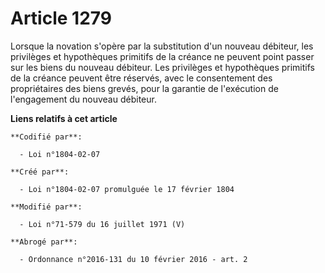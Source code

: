 # Article 1279

Lorsque la novation s'opère par la substitution d'un nouveau débiteur, les privilèges et hypothèques primitifs de la créance
ne peuvent point passer sur les biens du nouveau débiteur. Les privilèges et hypothèques primitifs de la créance peuvent être
réservés, avec le consentement des propriétaires des biens grevés, pour la garantie de l'exécution de l'engagement du nouveau
débiteur.

**Liens relatifs à cet article**

	**Codifié par**:

	  - Loi n°1804-02-07

	**Créé par**:

	  - Loi n°1804-02-07 promulguée le 17 février 1804

	**Modifié par**:

	  - Loi n°71-579 du 16 juillet 1971 (V)

	**Abrogé par**:

	  - Ordonnance n°2016-131 du 10 février 2016 - art. 2
